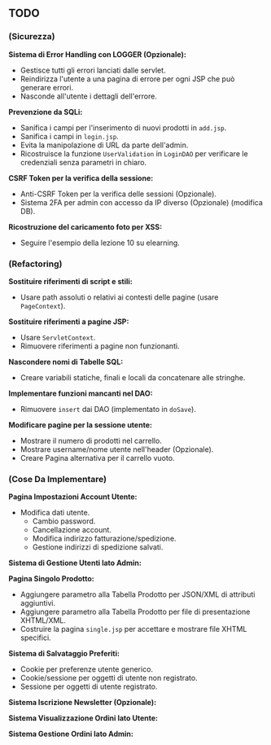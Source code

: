 ## TODO

### (Sicurezza)

**Sistema di Error Handling con LOGGER (Opzionale):**

* Gestisce tutti gli errori lanciati dalle servlet.
* Reindirizza l'utente a una pagina di errore per ogni JSP che può generare errori.
* Nasconde all'utente i dettagli dell'errore.

**Prevenzione da SQLi:**

* Sanifica i campi per l'inserimento di nuovi prodotti in `add.jsp`.
* Sanifica i campi in `login.jsp`.
* Evita la manipolazione di URL da parte dell'admin.
* Ricostruisce la funzione `UserValidation` in `LoginDAO` per verificare le credenziali senza parametri in chiaro.

**CSRF Token per la verifica della sessione:**

* Anti-CSRF Token per la verifica delle sessioni (Opzionale).
* Sistema 2FA per admin con accesso da IP diverso (Opzionale) (modifica DB).

**Ricostruzione del caricamento foto per XSS:**

* Seguire l'esempio della lezione 10 su elearning.

### (Refactoring)

**Sostituire riferimenti di script e stili:**

* Usare path assoluti o relativi ai contesti delle pagine (usare `PageContext`).

**Sostituire riferimenti a pagine JSP:**

* Usare `ServletContext`.
* Rimuovere riferimenti a pagine non funzionanti.

**Nascondere nomi di Tabelle SQL:**

* Creare variabili statiche, finali e locali da concatenare alle stringhe.

**Implementare funzioni mancanti nel DAO:**

* Rimuovere `insert` dai DAO (implementato in `doSave`).

**Modificare pagine per la sessione utente:**

* Mostrare il numero di prodotti nel carrello.
* Mostrare username/nome utente nell'header (Opzionale).
* Creare Pagina alternativa per il carrello vuoto.

### (Cose Da Implementare)

**Pagina Impostazioni Account Utente:**

* Modifica dati utente.
    * Cambio password.
    * Cancellazione account.
    * Modifica indirizzo fatturazione/spedizione.
    * Gestione indirizzi di spedizione salvati.

**Sistema di Gestione Utenti lato Admin:**

**Pagina Singolo Prodotto:**

* Aggiungere parametro alla Tabella Prodotto per JSON/XML di attributi aggiuntivi.
* Aggiungere parametro alla Tabella Prodotto per file di presentazione XHTML/XML.
* Costruire la pagina `single.jsp` per accettare e mostrare file XHTML specifici.

**Sistema di Salvataggio Preferiti:**

* Cookie per preferenze utente generico.
* Cookie/sessione per oggetti di utente non registrato.
* Sessione per oggetti di utente registrato.

**Sistema Iscrizione Newsletter (Opzionale):**

**Sistema Visualizzazione Ordini lato Utente:**

**Sistema Gestione Ordini lato Admin:**
